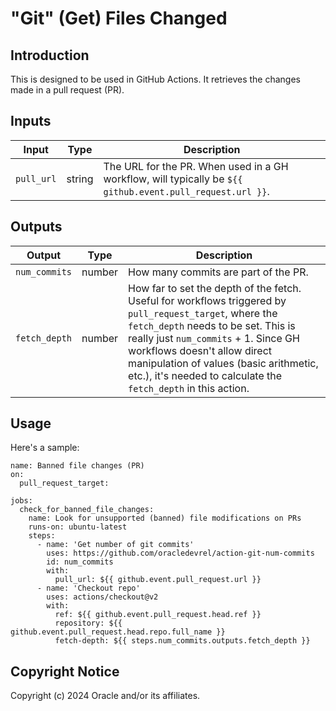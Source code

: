 # "Git" (Get) Files Changed

## Introduction
This is designed to be used in GitHub Actions.  It retrieves the changes made in a pull request (PR).

## Inputs
| Input | Type | Description |
|-------|------|-------------|
| `pull_url` | string | The URL for the PR.  When used in a GH workflow, will typically be `${{ github.event.pull_request.url }}`. |

## Outputs
| Output | Type | Description |
|-------|------|-------------|
| `num_commits` | number | How many commits are part of the PR. |
| `fetch_depth` | number | How far to set the depth of the fetch.  Useful for workflows triggered by `pull_request_target`, where the `fetch_depth` needs to be set.  This is really just `num_commits` + 1.  Since GH workflows doesn't allow direct manipulation of values (basic arithmetic, etc.), it's needed to calculate the `fetch_depth` in this action. |

## Usage
Here's a sample:

```
name: Banned file changes (PR)
on:
  pull_request_target:
  
jobs:
  check_for_banned_file_changes:
    name: Look for unsupported (banned) file modifications on PRs
    runs-on: ubuntu-latest
    steps:
      - name: 'Get number of git commits'
        uses: https://github.com/oracledevrel/action-git-num-commits
        id: num_commits
        with:
          pull_url: ${{ github.event.pull_request.url }}
      - name: 'Checkout repo'
        uses: actions/checkout@v2
        with:
          ref: ${{ github.event.pull_request.head.ref }}
          repository: ${{ github.event.pull_request.head.repo.full_name }}
          fetch-depth: ${{ steps.num_commits.outputs.fetch_depth }}
```

## Copyright Notice
Copyright (c) 2024 Oracle and/or its affiliates.